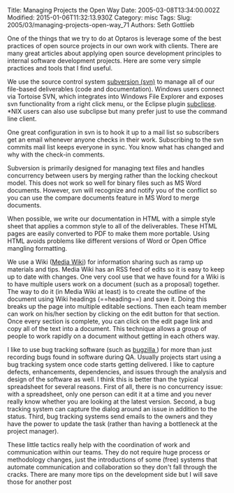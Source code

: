 Title: Managing Projects the Open Way
Date: 2005-03-08T13:34:00.002Z
Modified: 2015-01-06T11:32:13.930Z
Category: misc
Tags: 
Slug: 2005/03/managing-projects-open-way_71
Authors: Seth Gottlieb

One of the things that we try to do at Optaros is leverage some of the best practices of open source projects in our own work with clients. There are many great articles about applying open source development principles to internal software development projects. Here are some very simple practices and tools that I find useful.  

We use the source control system [subversion (svn)](http://subversion.tigris.org) to manage all of our file-based deliverables (code and documentation). Windows users connect via <a hef="http://tortoisesvn.tigris.org/">Tortoise SVN</a>, which integrates into Windows File Explorer and exposes svn functionality from a right click menu, or the Eclipse plugin [subclipse](http://subclipse.tigris.org/). \*NIX users can also use subclipse but many prefer just to use the command line client.  

One great configuration in svn is to hook it up to a mail list so subscribers get an email whenever anyone checks in their work. Subscribing to the svn commits mail list keeps everyone in sync. You know what has changed and why with the check-in comments.   

Subversion is primarily designed for managing text files and handles concurrency between users by merging rather than the locking checkout model. This does not work so well for binary files such as MS Word documents. However, svn will recognize and notify you of the conflict so you can use the compare documents feature in MS Word to merge documents.   

When possible, we write our documentation in HTML with a simple style sheet that applies a common style to all of the deliverables. These HTML pages are easily converted to PDF to make them more portable. Using HTML avoids problems like different versions of Word or Open Office mangling formatting.  

We use a Wiki ([Media Wiki](http://wikipedia.sourceforge.net/)) for information sharing such as ramp up materials and tips. Media Wiki has an RSS feed of edits so it is easy to keep up to date with changes. One very cool use that we have found for a Wiki is to have multiple users work on a document (such as a proposal) together. The way to do it (in Media Wiki at least) is to create the outline of the document using Wiki headings (==heading==) and save it. Doing this breaks up the page into multiple editable sections. Then each team member can work on his/her section by clicking on the edit button for that section. Once every section is complete, you can click on the edit page link and copy all of the text into a document. This technique allows a group of people to work rapidly on a document without getting in each others way.  

I like to use bug tracking software (such as [bugzilla ](http://www.bugzilla.org/)) for more than just recording bugs found in software during QA. Usually projects start using a bug tracking system once code starts getting delivered. I like to capture defects, enhancements, dependencies, and issues through the analysis and design of the software as well. I think this is better than the typical spreadsheet for several reasons. First of all, there is no concurrency issue: with a spreadsheet, only one person can edit it at a time and you never really know whether you are looking at the latest version. Second, a bug tracking system can capture the dialog around an issue in addition to the status. Third, bug tracking systems send emails to the owners and they have the power to update the task (rather than having a bottleneck at the project manager).   

These little tactics really help with the coordination of work and communication within our teams. They do not require huge process or methodology changes, just the introductions of some (free) systems that automate communication and collaboration so they don't fall through the cracks. There are many more tips on the development side but I will save those for another post
